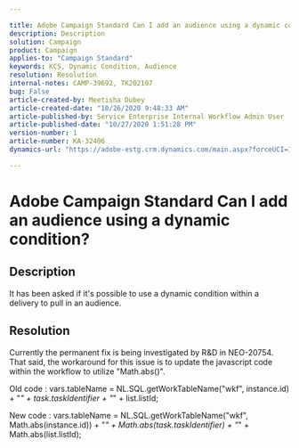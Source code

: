 ```yaml
---

title: Adobe Campaign Standard Can I add an audience using a dynamic condition?  
description: Description  
solution: Campaign  
product: Campaign  
applies-to: "Campaign Standard"  
keywords: KCS, Dynamic Condition, Audience  
resolution: Resolution  
internal-notes: CAMP-39692, TK202107  
bug: False  
article-created-by: Meetisha Dubey  
article-created-date: "10/26/2020 9:48:33 AM"  
article-published-by: Service Enterprise Internal Workflow Admin User  
article-published-date: "10/27/2020 1:51:28 PM"  
version-number: 1  
article-number: KA-32406  
dynamics-url: "https://adobe-estg.crm.dynamics.com/main.aspx?forceUCI=1&pagetype=entityrecord&etn=knowledgearticle&id=f7b27b3c-7017-eb11-a812-000d3a593b88"

---
```


# Adobe Campaign Standard Can I add an audience using a dynamic condition?

## Description

It has been asked if it's possible to use a dynamic condition within a delivery to pull in an audience.

## Resolution

Currently the permanent fix is being investigated by R&D in NEO-20754.  That said, the workaround for this issue is to update the javascript code within the workflow to utilize "Math.abs()".

Old code : vars.tableName = NL.SQL.getWorkTableName("wkf", instance.id) + "_" + task.taskIdentifier + "_" + list.listId;

New code : vars.tableName = NL.SQL.getWorkTableName("wkf", Math.abs(instance.id)) + "_" + Math.abs(task.taskIdentifier) + "_" + Math.abs(list.listId);
